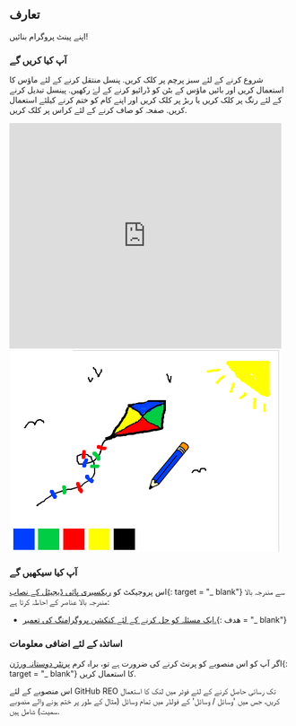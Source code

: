 ## تعارف

اپنے پینٹ پروگرام بنائیں!

### آپ کیا کریں گے

شروع کرنے کے لئے سبز پرچم پر کلک کریں. پنسل منتقل کرنے کے لئے ماؤس کا استعمال کریں اور بائیں ماؤس کے بٹن کو ڈرائیو کرنے کے لۓ رکھیں. پینسل تبدیل کرنے کے لئے رنگ پر کلک کریں یا ربڑ پر کلک کریں اور اپنے کام کو ختم کرنے کیلئے استعمال کریں. صفحہ کو صاف کرنے کے لئے کراس پر کلک کریں.

<div class="scratch-preview">
  <iframe allowtransparency="true" width="485" height="402" src="https://scratch.mit.edu/projects/embed/63473366/?autostart=false" frameborder="0"></iframe>
  <img src="images/paint-final.png">
</div>

### آپ کیا سیکھیں گے

اس پروجیکٹ کو [ریکسیری پائی ڈیجیٹل کے نصاب](http://rpf.io/curriculum){: target = "_ blank"} سے مندرجہ بالا مندرجہ بالا عناصر کے احاطہ کرتا ہے:

+ [ایک مسئلہ کو حل کرنے کے لئے کنکشن پروگرامنگ کی تعمیر.](https://www.raspberrypi.org/curriculum/programming/builder){: ھدف = "_ blank"}

### اساتذہ کے لئے اضافی معلومات

اگر آپ کو اس منصوبے کو پرنٹ کرنے کی ضرورت ہے تو، براہ کرم [پرنٹر دوستانہ ورژن](https://projects.raspberrypi.org/en/projects/paint-box/print){: target = "_ blank"} کا استعمال کریں.

اس منصوبے کے لئے GitHub REO تک رسائی حاصل کرنے کے لئے فوٹر میں لنک کا استعمال کریں، جس میں 'وسائل / وسائل' کے فولڈر میں تمام وسائل (مثال کے طور پر ختم ہونے والے منصوبے سمیت) شامل ہیں.